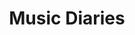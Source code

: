 ---
title: Music Diaries
sub_title: "Oh snap! Looks like I am still in the process of curating your playlist. You gotta wait for some _supreme_ music"
layout: posts
permalink: /music
collection: music
entries_layout: grid
---